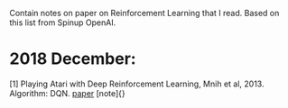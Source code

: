 Contain notes on paper on Reinforcement Learning that I read. Based on this list from Spinup OpenAI. 

# 2018 December:
[1]	Playing Atari with Deep Reinforcement Learning, Mnih et al, 2013. Algorithm: DQN. [paper](https://arxiv.org/abs/1312.5602) [note]{}
